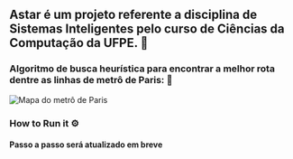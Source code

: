 ## Astar é um projeto referente a disciplina de Sistemas Inteligentes pelo curso de Ciências da Computação da UFPE. 🚗

### Algoritmo de busca heurística para encontrar a melhor rota dentre as linhas de metrô de Paris: 🎨
<img src="../src/metro_paris_img.png" alt="Mapa do metrô de Paris"/>

### How to Run it ⚙️
#### Passo a passo será atualizado em breve
